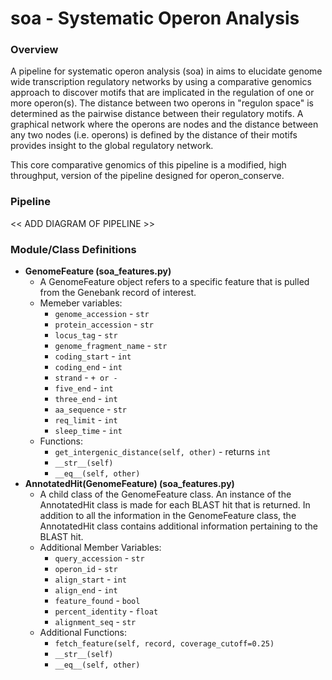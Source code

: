 # soa - Systematic Operon Analysis

### Overview
A pipeline for systematic operon analysis (soa) in aims to elucidate genome wide transcription regulatory networks by using a comparative genomics approach to discover motifs that are implicated in the regulation of one or more operon(s). The distance between two operons in "regulon space" is determined as the pairwise distance between their regulatory motifs. A graphical network where the operons are nodes and the distance between any two nodes (i.e. operons) is defined by the distance of their motifs provides insight to the global regulatory network.

This core comparative genomics of this pipeline is a modified, high throughput, version of the pipeline designed for operon_conserve.

### Pipeline
<< ADD DIAGRAM OF PIPELINE >>

### Module/Class Definitions
* **GenomeFeature (soa_features.py)**
  *  A GenomeFeature object refers to a specific feature that is pulled from the Genebank record of interest.
  *  Memeber variables:
      * `genome_accession` - `str` 
      * `protein_accession` - `str`
      * `locus_tag` - `str`
      * `genome_fragment_name` - `str`
      * `coding_start` - `int`
      * `coding_end` - `int`
      * `strand` - `+ or -`
      * `five_end` - `int`
      * `three_end` - `int`
      * `aa_sequence` - `str`
      * `req_limit` - `int`
      * `sleep_time` - `int`
    * Functions:
      * `get_intergenic_distance(self, other)` - returns `int`
      * `__str__(self)`
      * `__eq__(self, other)`
* **AnnotatedHit(GenomeFeature) (soa_features.py)**
  * A child class of the GenomeFeature class. An instance of the AnnotatedHit class is made for each BLAST hit that is returned. In addition to all the information in the GenomeFeature class, the AnnotatedHit class contains additional information pertaining to the BLAST hit.
  * Additional Member Variables:
    * `query_accession` - `str`
    * `operon_id` - `str`
    * `align_start` - `int`
    * `align_end` - `int`
    * `feature_found` - `bool`
    * `percent_identity` - `float`
    * `alignment_seq` - `str`
  * Additional Functions:
    * `fetch_feature(self, record, coverage_cutoff=0.25)`
    * `__str__(self)`
    * `__eq__(self, other)`
 
